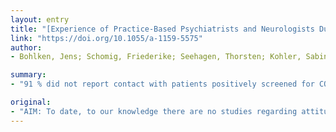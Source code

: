 ```yaml
---
layout: entry
title: "[Experience of Practice-Based Psychiatrists and Neurologists During the COVID-19 Pandemic]"
link: "https://doi.org/10.1055/a-1159-5575"
author:
- Bohlken, Jens; Schomig, Friederike; Seehagen, Thorsten; Kohler, Sabine; Gehring, Klaus; Roth-Sackenheim, Christa; Matschinger, Herbert; Riedel-Heller, Steffi G.

summary:
- "91 % did not report contact with patients positively screened for COVID-19. One third felt financially threatened and loss of business volume was anticipated. Practice-based psychiatrists and neurologists are negatively affected by the pandemic in March 2020. Study's aim was to evaluate the impact of the outbreak on German psychiatrists. 396 physicians returned the questionnaire (19 %). More than 60 % of participants felt restricted strongly or very strongly, more than 30 % were strongly and very strongly concerned."

original:
- "AIM: To date, to our knowledge there are no studies regarding attitudes and experiences of outpatient medical personnel during a pandemic. This study's aim was to evaluate the impact of the COVID-19 pandemic in March 2020 on German psychiatrists and neurologists. METHODS: An e-mail and fax-based short survey of 2,072 practice-based psychiatrists and neurologists was performed including Likert-type questions on personal burden and concerns, anticipated risk of infection, practice management as well as anxiety and sleep problems. RESULTS: 396 physicians returned the questionnaire (19 %). More than 60 % of the participants felt restricted strongly or very strongly, more than 30 % were strongly and very strongly concerned. They anticipated a high own risk of infection. However, 91 % did not report any contact with patients positively screened for COVID-19, which they were aware of. One third felt financially threatened and loss of business volume was anticipated. 18 % reported, that the pandemic triggers substantial anxiety. Sleep problems, which occur at least almost every night, were rarely reported (9 %). CONCLUSION: Practice-based psychiatrists and neurologists are negatively affected by the COVID-19 pandemic."
---
```


